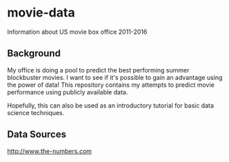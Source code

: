 # movie-data
Information about US movie box office 2011-2016

## Background
My office is doing a pool to predict the best performing summer blockbuster movies. I want to see if it's possible to gain an advantage using the power of data! This repository contains my attempts to predict movie performance using publicly available data.

Hopefully, this can also be used as an introductory tutorial for basic data science techniques.

## Data Sources
http://www.the-numbers.com


